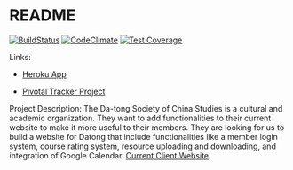 # README
[![BuildStatus](https://travis-ci.org/team-datong/Datong.svg?branch=master)](https://travis-ci.org/team-datong/Datong)
[![CodeClimate](https://codeclimate.com/github/team-datong/Datong/badges/gpa.svg)](https://codeclimate.com/github/team-datong/Datong)
[![Test Coverage](https://codeclimate.com/github/team-datong/Datong/badges/coverage.svg)](https://codeclimate.com/github/team-datong/Datong/coverage)


Links:

* [Heroku App](https://datong.herokuapp.com)

* [Pivotal Tracker Project](https://www.pivotaltracker.com/n/projects/1879399)



Project Description:
The Da-tong Society of China Studies is a cultural and academic organization. They want to add functionalities to their current website to make it more useful to their members.
They are looking for us to build a website for Datong that include functionalities like a member login system, course rating system, resource uploading and downloading, and integration of Google Calendar.
[Current Client Website](https://datong.berkeley.edu/)

